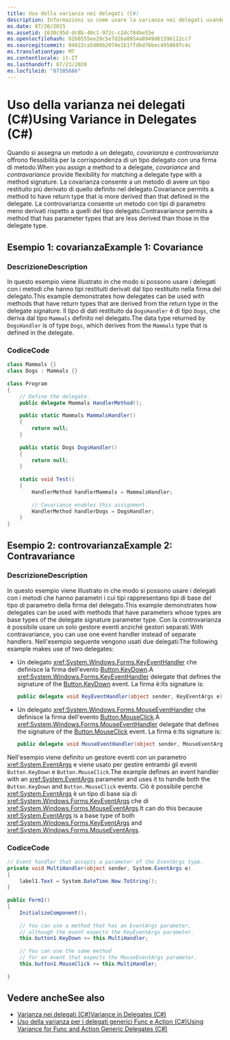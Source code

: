 ```yaml
---
title: Uso della varianza nei delegati (C#)
description: Informazioni su come usare la varianza nei delegati usando gli esempi di codice di covarianza e controvarianza inclusi.
ms.date: 07/20/2015
ms.assetid: 1638c95d-dc8b-40c1-972c-c2dcf84be55e
ms.openlocfilehash: 62b0555ee29c5e7d2ba0954a8949d61596122cc7
ms.sourcegitcommit: 04022ca5d00b2074e1b1ffdbd76bec4950697c4c
ms.translationtype: MT
ms.contentlocale: it-IT
ms.lasthandoff: 07/23/2020
ms.locfileid: "87105686"
---
```

# <a name="using-variance-in-delegates-c"></a><span data-ttu-id="81936-103">Uso della varianza nei delegati (C#)</span><span class="sxs-lookup"><span data-stu-id="81936-103">Using Variance in Delegates (C#)</span></span>
<span data-ttu-id="81936-104">Quando si assegna un metodo a un delegato, *covarianza* e *controvarianza* offrono flessibilità per la corrispondenza di un tipo delegato con una firma di metodo.</span><span class="sxs-lookup"><span data-stu-id="81936-104">When you assign a method to a delegate, *covariance* and *contravariance* provide flexibility for matching a delegate type with a method signature.</span></span> <span data-ttu-id="81936-105">La covarianza consente a un metodo di avere un tipo restituito più derivato di quello definito nel delegato.</span><span class="sxs-lookup"><span data-stu-id="81936-105">Covariance permits a method to have return type that is more derived than that defined in the delegate.</span></span> <span data-ttu-id="81936-106">La controvarianza consente un metodo con tipi di parametro meno derivati rispetto a quelli del tipo delegato.</span><span class="sxs-lookup"><span data-stu-id="81936-106">Contravariance permits a method that has parameter types that are less derived than those in the delegate type.</span></span>  
  
## <a name="example-1-covariance"></a><span data-ttu-id="81936-107">Esempio 1: covarianza</span><span class="sxs-lookup"><span data-stu-id="81936-107">Example 1: Covariance</span></span>  
  
### <a name="description"></a><span data-ttu-id="81936-108">Descrizione</span><span class="sxs-lookup"><span data-stu-id="81936-108">Description</span></span>  
 <span data-ttu-id="81936-109">In questo esempio viene illustrato in che modo si possono usare i delegati con i metodi che hanno tipi restituiti derivati dal tipo restituito nella firma del delegato.</span><span class="sxs-lookup"><span data-stu-id="81936-109">This example demonstrates how delegates can be used with methods that have return types that are derived from the return type in the delegate signature.</span></span> <span data-ttu-id="81936-110">Il tipo di dati restituito da `DogsHandler` è di tipo `Dogs`, che deriva dal tipo `Mammals` definito nel delegato.</span><span class="sxs-lookup"><span data-stu-id="81936-110">The data type returned by `DogsHandler` is of type `Dogs`, which derives from the `Mammals` type that is defined in the delegate.</span></span>  
  
### <a name="code"></a><span data-ttu-id="81936-111">Codice</span><span class="sxs-lookup"><span data-stu-id="81936-111">Code</span></span>  
  
```csharp  
class Mammals {}  
class Dogs : Mammals {}  
  
class Program  
{  
    // Define the delegate.  
    public delegate Mammals HandlerMethod();  
  
    public static Mammals MammalsHandler()  
    {  
        return null;  
    }  
  
    public static Dogs DogsHandler()  
    {  
        return null;  
    }  
  
    static void Test()  
    {  
        HandlerMethod handlerMammals = MammalsHandler;  
  
        // Covariance enables this assignment.  
        HandlerMethod handlerDogs = DogsHandler;  
    }  
}  
```  
  
## <a name="example-2-contravariance"></a><span data-ttu-id="81936-112">Esempio 2: controvarianza</span><span class="sxs-lookup"><span data-stu-id="81936-112">Example 2: Contravariance</span></span>  
  
### <a name="description"></a><span data-ttu-id="81936-113">Descrizione</span><span class="sxs-lookup"><span data-stu-id="81936-113">Description</span></span>

<span data-ttu-id="81936-114">In questo esempio viene illustrato in che modo si possono usare i delegati con i metodi che hanno parametri i cui tipi rappresentano tipi di base del tipo di parametro della firma del delegato.</span><span class="sxs-lookup"><span data-stu-id="81936-114">This example demonstrates how delegates can be used with methods that have parameters whose types are base types of the delegate signature parameter type.</span></span> <span data-ttu-id="81936-115">Con la controvarianza è possibile usare un solo gestore eventi anziché gestori separati.</span><span class="sxs-lookup"><span data-stu-id="81936-115">With contravariance, you can use one event handler instead of separate handlers.</span></span> <span data-ttu-id="81936-116">Nell'esempio seguente vengono usati due delegati:</span><span class="sxs-lookup"><span data-stu-id="81936-116">The following example makes use of two delegates:</span></span>

- <span data-ttu-id="81936-117">Un delegato <xref:System.Windows.Forms.KeyEventHandler> che definisce la firma dell'evento [Button.KeyDown](xref:System.Windows.Forms.Control.KeyDown).</span><span class="sxs-lookup"><span data-stu-id="81936-117">A <xref:System.Windows.Forms.KeyEventHandler> delegate that defines the signature of the [Button.KeyDown](xref:System.Windows.Forms.Control.KeyDown) event.</span></span> <span data-ttu-id="81936-118">La firma è:</span><span class="sxs-lookup"><span data-stu-id="81936-118">Its signature is:</span></span>

   ```csharp
   public delegate void KeyEventHandler(object sender, KeyEventArgs e)
   ```

- <span data-ttu-id="81936-119">Un delegato <xref:System.Windows.Forms.MouseEventHandler> che definisce la firma dell'evento [Button.MouseClick](xref:System.Windows.Forms.Control.MouseDown).</span><span class="sxs-lookup"><span data-stu-id="81936-119">A <xref:System.Windows.Forms.MouseEventHandler> delegate that defines the signature of the [Button.MouseClick](xref:System.Windows.Forms.Control.MouseDown) event.</span></span> <span data-ttu-id="81936-120">La firma è:</span><span class="sxs-lookup"><span data-stu-id="81936-120">Its signature is:</span></span>

   ```csharp
   public delegate void MouseEventHandler(object sender, MouseEventArgs e)
   ```

<span data-ttu-id="81936-121">Nell'esempio viene definito un gestore eventi con un parametro <xref:System.EventArgs> e viene usato per gestire entrambi gli eventi `Button.KeyDown` e `Button.MouseClick`.</span><span class="sxs-lookup"><span data-stu-id="81936-121">The example defines an event handler with an <xref:System.EventArgs> parameter and uses it to handle both the `Button.KeyDown` and `Button.MouseClick` events.</span></span> <span data-ttu-id="81936-122">Ciò è possibile perché <xref:System.EventArgs> è un tipo di base sia di <xref:System.Windows.Forms.KeyEventArgs> che di <xref:System.Windows.Forms.MouseEventArgs>.</span><span class="sxs-lookup"><span data-stu-id="81936-122">It can do this because <xref:System.EventArgs> is a base type of both <xref:System.Windows.Forms.KeyEventArgs>  and <xref:System.Windows.Forms.MouseEventArgs>.</span></span>
  
### <a name="code"></a><span data-ttu-id="81936-123">Codice</span><span class="sxs-lookup"><span data-stu-id="81936-123">Code</span></span>  
  
```csharp  
// Event handler that accepts a parameter of the EventArgs type.  
private void MultiHandler(object sender, System.EventArgs e)  
{  
    label1.Text = System.DateTime.Now.ToString();  
}  
  
public Form1()  
{  
    InitializeComponent();  
  
    // You can use a method that has an EventArgs parameter,  
    // although the event expects the KeyEventArgs parameter.  
    this.button1.KeyDown += this.MultiHandler;  
  
    // You can use the same method
    // for an event that expects the MouseEventArgs parameter.  
    this.button1.MouseClick += this.MultiHandler;  
  
}  
```  
  
## <a name="see-also"></a><span data-ttu-id="81936-124">Vedere anche</span><span class="sxs-lookup"><span data-stu-id="81936-124">See also</span></span>

- [<span data-ttu-id="81936-125">Varianza nei delegati (C#)</span><span class="sxs-lookup"><span data-stu-id="81936-125">Variance in Delegates (C#)</span></span>](./variance-in-delegates.md)
- [<span data-ttu-id="81936-126">Uso della varianza per i delegati generici Func e Action (C#)</span><span class="sxs-lookup"><span data-stu-id="81936-126">Using Variance for Func and Action Generic Delegates (C#)</span></span>](./using-variance-for-func-and-action-generic-delegates.md)

